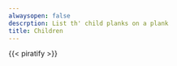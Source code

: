 ```yaml
---
alwaysopen: false
descrption: List th' child planks on a plank
title: Children
---
```

{{< piratify >}}